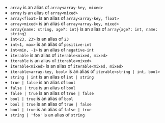 - `array` is an alias of `array<array-key, mixed>`
- `array` is an alias of `array<mixed>`
- `array<float>` is an alias of `array<array-key, float>`
- `array<mixed>` is an alias of `array<array-key, mixed>`
- `array{name: string, age?: int}` is an alias of `array{age?: int, name: string}`
- `int<23, 23>` is an alias of `23`
- `int<1, max>` is an alias of `positive-int`
- `int<min, -1>` is an alias of `negative-int`
- `iterable` is an alias of `iterable<mixed, mixed>`
- `iterable` is an alias of `iterable<mixed>`
- `iterable<mixed>` is an alias of `iterable<mixed, mixed>`
- `iterable<array-key, bool>` is an alias of `iterable<string | int, bool>`
- `string | int` is an alias of `int | string`
- `true | false` is an alias of `bool`
- `false | true` is an alias of `bool`
- `false | true` is an alias of `true | false`
- `bool | true` is an alias of `bool`
- `bool | true` is an alias of `true | false`
- `bool | true` is an alias of `false | true`
- `string | 'foo'` is an alias of `string`
